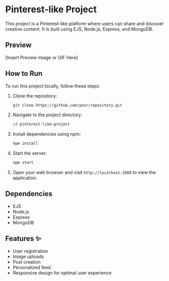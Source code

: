 # Pinterest-like Project 

This project is a Pinterest-like platform where users can share and discover creative content. It is built using EJS, Node.js, Express, and MongoDB.

## Preview 
[Insert Preview Image or GIF Here]

## How to Run 
To run this project locally, follow these steps:

1. Clone the repository:
   ```bash
   git clone https://github.com/your/repository.git
   ```

2. Navigate to the project directory:
   ```bash
   cd pinterest-like-project
   ```

3. Install dependencies using npm:
   ```bash
   npm install
   ```

4. Start the server:
   ```bash
   npm start
   ```

5. Open your web browser and visit `http://localhost:3000` to view the application.

## Dependencies 
- EJS
- Node.js
- Express
- MongoDB

## Features ✨
- User registration
- Image uploads
- Post creation
- Personalized feed
- Responsive design for optimal user experience
```
